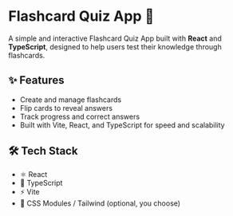 # Flashcard Quiz App 🧠

A simple and interactive Flashcard Quiz App built with **React** and **TypeScript**, designed to help users test their knowledge through flashcards.

## ✨ Features

- Create and manage flashcards
- Flip cards to reveal answers
- Track progress and correct answers
- Built with Vite, React, and TypeScript for speed and scalability

## 🛠️ Tech Stack

- ⚛️ React
- 🔷 TypeScript
- ⚡ Vite
- 🎨 CSS Modules / Tailwind (optional, you choose)